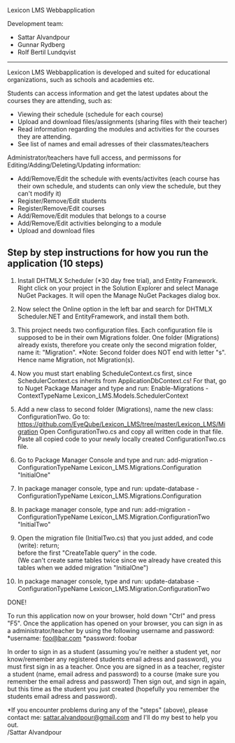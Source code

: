 
  Lexicon LMS Webbapplication  

  Development team:
* Sattar Alvandpour
* Gunnar Rydberg
* Rolf Bertil Lundqvist

---------------------------------------------------------------------------------------------------------------------------------------

Lexicon LMS Webbapplication is developed and suited for educational organizations, such as schools and academies etc.

Students can access information and get the latest updates about the courses they are attending, such as:

* Viewing their schedule (schedule for each course) 
* Upload and download files/assignments (sharing files with their teacher)
* Read information regarding the modules and activities for the courses they are attending.
* See list of names and email adresses of their classmates/teachers

Administrator/teachers have full access, and permissons for Editing/Adding/Deleting/Updating information: 

* Add/Remove/Edit the schedule with events/activites (each course has their own schedule, and students can only view the schedule, but they can't modify it)
* Register/Remove/Edit students
* Register/Remove/Edit courses
* Add/Remove/Edit modules that belongs to a course
* Add/Remove/Edit activities belonging to a module
* Upload and download files


Step by step instructions for how you run the application (10 steps)
--------------------------------------------------------------------


1. Install DHTMLX Scheduler (*30 day free trial), and Entity Framework.
   Right click on your project in the Solution Explorer and select Manage NuGet Packages. It will open the Manage NuGet Packages dialog box.




2. Now select the Online option in the left bar and search for DHTMLX Scheduler.NET and EntityFramework, and install them both.
 



3. This project needs two configuration files. Each configuration file is supposed to be in their own Migrations folder. One folder (Migrations) already exists, therefore you create only the second migration folder, name it: "Migration". *Note: Second folder does NOT end with letter "s". Hence name Migration, not Migration(s).
   



4. Now you must start enabling  ScheduleContext.cs first, since SchedulerContext.cs inherits from ApplicationDbContext.cs! 
   For that, go to Nuget Package Manager and type and run:
   Enable-Migrations -ContextTypeName Lexicon_LMS.Models.SchedulerContext      




5. Add a new class to second folder (Migrations), name the new class: ConfigurationTwo. 
   Go to: https://github.com/EyeQube/Lexicon_LMS/tree/master/Lexicon_LMS/Migration 
   Open ConfigurationTwo.cs and copy all written code in that file. 
   Paste all copied code to your newly locally created ConfigurationTwo.cs file.




6. Go to Package Manager Console and type and run:
   add-migration -ConfigurationTypeName Lexicon_LMS.Migrations.Configuration "InitialOne"    




7. In package manager console, type and run: 
   update-database -ConfigurationTypeName Lexicon_LMS.Migrations.Configuration    




8. In package manager console, type and run: 
   add-migration -ConfigurationTypeName Lexicon_LMS.Migration.ConfigurationTwo "InitialTwo"    




9. Open the migration file (InitialTwo.cs) that you just added, and code (write):  return;  
   before the first "CreateTable query" in the code.  
   (We can't create same tables twice since we already have created this tables when we added migration "InitialOne")




10. In package manager console, type and run:
    update-database -ConfigurationTypeName Lexicon_LMS.Migration.ConfigurationTwo    

DONE! 

To run this application now on your browser, hold down  "Ctrl"  and press "F5".
Once the application has opened on your browser, you can sign in as a administrator/teacher by using the following username and password:
*username: foo@bar.com
*password: foobar

In order to sign in as a student (assuming you're neither a student yet, nor know/remember any registered students email adress and password), you must first sign in as a teacher. Once you are signed in as a teacher, 
register a student (name, email adress and password) to a course (make sure you remember the email adress and password)
Then sign out, and sign in again, but this time as the student you just created
(hopefully you remember the students email adress and password).
 

*If you encounter problems during any of the "steps" (above), please contact me: sattar.alvandpour@gmail.com
and I'll do my best to help you out.  
/Sattar Alvandpour




